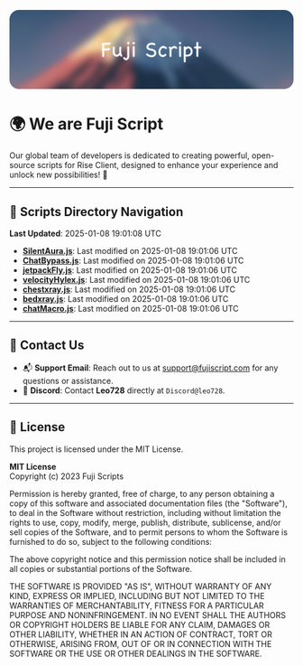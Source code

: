 ![Banner](.github/b.webp)

# 🌍 **We are Fuji Script**

Our global team of developers is dedicated to creating powerful, open-source scripts for Rise Client, designed to enhance your experience and unlock new possibilities! 🌟

---
<!-- SCRIPTS_NAVIGATION_START -->
## 📂 **Scripts Directory Navigation**

**Last Updated**: 2025-01-08 19:01:08 UTC

- **[SilentAura.js](scripts/SilentAura.js)**: Last modified on 2025-01-08 19:01:06 UTC
- **[ChatBypass.js](scripts/ChatBypass.js)**: Last modified on 2025-01-08 19:01:06 UTC
- **[jetpackFly.js](scripts/jetpackFly.js)**: Last modified on 2025-01-08 19:01:06 UTC
- **[velocityHylex.js](scripts/velocityHylex.js)**: Last modified on 2025-01-08 19:01:06 UTC
- **[chestxray.js](scripts/chestxray.js)**: Last modified on 2025-01-08 19:01:06 UTC
- **[bedxray.js](scripts/bedxray.js)**: Last modified on 2025-01-08 19:01:06 UTC
- **[chatMacro.js](scripts/chatMacro.js)**: Last modified on 2025-01-08 19:01:06 UTC

<!-- SCRIPTS_NAVIGATION_END -->

---

## 💬 **Contact Us**  
- 📬 **Support Email**: Reach out to us at [support@fujiscript.com](mailto:support@fujiscript.com) for any questions or assistance.  
- 💬 **Discord**: Contact **Leo728** directly at `Discord@leo728`.

---

## 📜 **License**

This project is licensed under the MIT License.  

**MIT License**  
Copyright (c) 2023 Fuji Scripts  

Permission is hereby granted, free of charge, to any person obtaining a copy of this software and associated documentation files (the "Software"), to deal in the Software without restriction, including without limitation the rights to use, copy, modify, merge, publish, distribute, sublicense, and/or sell copies of the Software, and to permit persons to whom the Software is furnished to do so, subject to the following conditions:  

The above copyright notice and this permission notice shall be included in all copies or substantial portions of the Software.  

THE SOFTWARE IS PROVIDED "AS IS", WITHOUT WARRANTY OF ANY KIND, EXPRESS OR IMPLIED, INCLUDING BUT NOT LIMITED TO THE WARRANTIES OF MERCHANTABILITY, FITNESS FOR A PARTICULAR PURPOSE AND NONINFRINGEMENT. IN NO EVENT SHALL THE AUTHORS OR COPYRIGHT HOLDERS BE LIABLE FOR ANY CLAIM, DAMAGES OR OTHER LIABILITY, WHETHER IN AN ACTION OF CONTRACT, TORT OR OTHERWISE, ARISING FROM, OUT OF OR IN CONNECTION WITH THE SOFTWARE OR THE USE OR OTHER DEALINGS IN THE SOFTWARE.  
